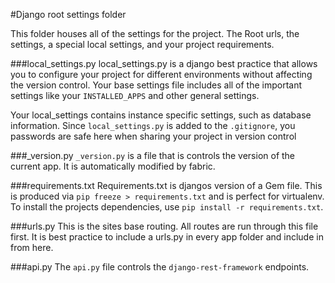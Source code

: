 #Django root settings folder

This folder houses all of the settings for the project. The Root urls, the settings, a special local settings, and your 
project requirements.

###local_settings.py
local_settings.py is a django best practice that allows you to configure your project for different environments without 
affecting the version control. Your base settings file includes all of the important settings like your `INSTALLED_APPS`
and other general settings. 

Your local_settings contains instance specific settings, such as database information. Since `local_settings.py` is added 
to the `.gitignore`, you passwords are safe here when sharing your project in version control

###\_version.py
`_version.py` is a file that is controls the version of the current app. It is automatically modified by fabric.

###requirements.txt
Requirements.txt is djangos version of a Gem file. This is produced via ```pip freeze > requirements.txt``` and is perfect
for virtualenv. To install the projects dependencies, use ```pip install -r requirements.txt```.

###urls.py
This is the sites base routing. All routes are run through this file first. It is best practice to include a urls.py in 
every app folder and include in from here. 

###api.py
The `api.py` file controls the `django-rest-framework` endpoints.
